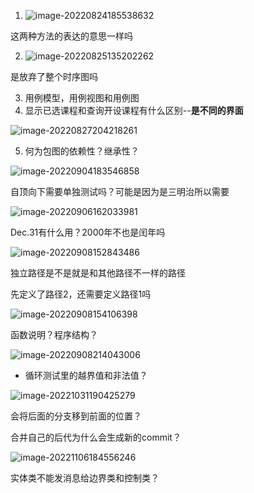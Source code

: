 1. ![image-20220824185538632](D:\Photos\markdown\image-20220824185538632.png)

这两种方法的表达的意思一样吗

2. ![image-20220825135202262](D:\Photos\markdown\image-20220825135202262.png)

是放弃了整个时序图吗

3. 用例模型，用例视图和用例图
4. 显示已选课程和查询开设课程有什么区别--**是不同的界面**

![image-20220827204218261](D:\Photos\markdown\image-20220827204218261.png)

5. 何为包图的依赖性？继承性？

![image-20220904183546858](D:\Photos\markdown\image-20220904183546858.png)

自顶向下需要单独测试吗？可能是因为是三明治所以需要

![image-20220906162033981](D:\Photos\markdown\image-20220906162033981.png)

Dec.31有什么用？2000年不也是闰年吗

![image-20220908152843486](D:\Photos\markdown\image-20220908152843486.png)

独立路径是不是就是和其他路径不一样的路径

先定义了路径2，还需要定义路径1吗

![image-20220908154106398](D:\Photos\markdown\image-20220908154106398.png)

函数说明？程序结构？

![image-20220908214043006](D:\Photos\markdown\image-20220908214043006.png)

- 循环测试里的越界值和非法值？

![image-20221031190425279](D:\Photos\markdown\image-20221031190425279.png)

会将后面的分支移到前面的位置？

合并自己的后代为什么会生成新的commit？

![image-20221106184556246](D:\Photos\markdown\image-20221106184556246.png)

实体类不能发消息给边界类和控制类？
